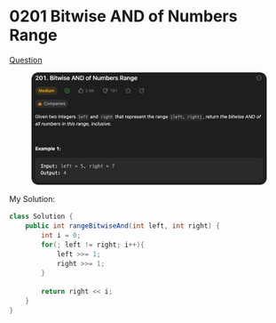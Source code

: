 # 0201 Bitwise AND of Numbers Range

[Question](https://leetcode.com/problems/bitwise-and-of-numbers-range/description/?envType=study-plan\&id=algorithm-ii)

<figure><img src="../.gitbook/assets/image (5).png" alt=""><figcaption></figcaption></figure>





My Solution:

```java
class Solution {
    public int rangeBitwiseAnd(int left, int right) {
        int i = 0;
        for(; left != right; i++){
            left >>= 1;
            right >>= 1;
        }

        return right << i;
    }
}
```

